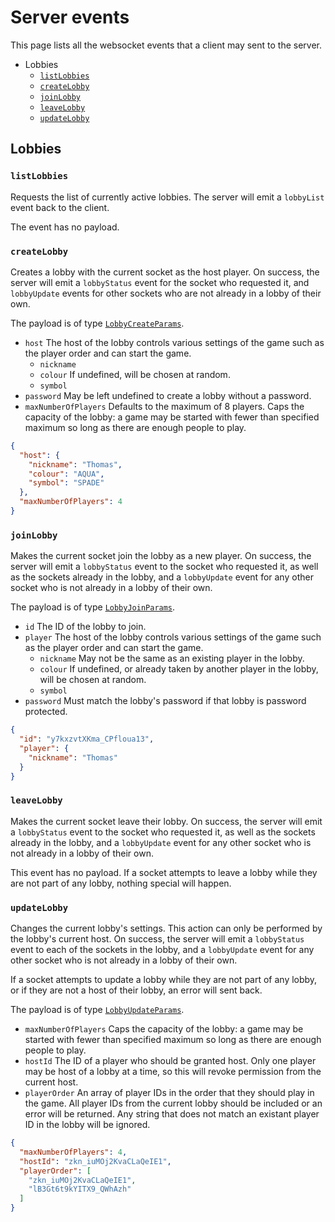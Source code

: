 # Server events

This page lists all the websocket events that a client may sent to the server.

- Lobbies
  - [`listLobbies`](#listlobbies)
  - [`createLobby`](#createlobby)
  - [`joinLobby`](#joinlobby)
  - [`leaveLobby`](#leavelobby)
  - [`updateLobby`](#updatelobby)

## Lobbies

### `listLobbies`
Requests the list of currently active lobbies. The server will emit a `lobbyList` event back to the client.

The event has no payload.

### `createLobby`
Creates a lobby with the current socket as the host player. On success, the server will emit a `lobbyStatus` event for the
socket who requested it, and `lobbyUpdate` events for other sockets who are not already in a lobby of their own.

The payload is of type [`LobbyCreateParams`](https://github.com/TomikaArome/tomika/blob/f83b0f39b27b882410f849a5fd80cc0195863d38/libs/ouistiti-shared/src/lib/interfaces/lobby.interface.ts#L29-L33).
- `host` The host of the lobby controls various settings of the game such as the player order and can start the game.
  - `nickname`
  - `colour` If undefined, will be chosen at random.
  - `symbol`
- `password` May be left undefined to create a lobby without a password.
- `maxNumberOfPlayers` Defaults to the maximum of 8 players. Caps the capacity of the lobby: a game may be started
with fewer than specified maximum so long as there are enough people to play.

```json
{
  "host": {
    "nickname": "Thomas",
    "colour": "AQUA",
    "symbol": "SPADE"
  },
  "maxNumberOfPlayers": 4
}
```

### `joinLobby`
Makes the current socket join the lobby as a new player. On success, the server will emit a `lobbyStatus` event to the
socket who requested it, as well as the sockets already in the lobby, and a `lobbyUpdate` event for any other socket who
is not already in a lobby of their own.

The payload is of type [`LobbyJoinParams`](https://github.com/TomikaArome/tomika/blob/f83b0f39b27b882410f849a5fd80cc0195863d38/libs/ouistiti-shared/src/lib/interfaces/lobby.interface.ts#L35-L39).
- `id` The ID of the lobby to join.
- `player` The host of the lobby controls various settings of the game such as the player order and can start the game.
  - `nickname` May not be the same as an existing player in the lobby.
  - `colour` If undefined, or already taken by another player in the lobby, will be chosen at random.
  - `symbol`
- `password` Must match the lobby's password if that lobby is password protected.

```json
{
  "id": "y7kxzvtXKma_CPfloua13",
  "player": {
    "nickname": "Thomas"
  }
}
```

### `leaveLobby`
Makes the current socket leave their lobby. On success, the server will emit a `lobbyStatus` event to the socket who
requested it, as well as the sockets already in the lobby, and a `lobbyUpdate` event for any other socket who is not
already in a lobby of their own.

This event has no payload. If a socket attempts to leave a lobby while they are not part of any lobby, nothing special
will happen.

### `updateLobby`
Changes the current lobby's settings. This action can only be performed by the lobby's current host. On success, the
server will emit a `lobbyStatus` event to each of the sockets in the lobby, and a `lobbyUpdate` event for any other
socket who is not already in a lobby of their own.

If a socket attempts to update a lobby while they are not part of any lobby, or if they are not a host of their lobby,
an error will sent back.

The payload is of type [`LobbyUpdateParams`]().
- `maxNumberOfPlayers` Caps the capacity of the lobby: a game may be started with fewer than specified maximum so long
as there are enough people to play.
- `hostId` The ID of a player who should be granted host. Only one player may be host of a lobby at a time, so this will
revoke permission from the current host.
- `playerOrder` An array of player IDs in the order that they should play in the game. All player IDs from the current
lobby should be included or an error will be returned. Any string that does not match an existant player ID in the lobby
will be ignored.

```json
{
  "maxNumberOfPlayers": 4,
  "hostId": "zkn_iuMOj2KvaCLaQeIE1",
  "playerOrder": [
    "zkn_iuMOj2KvaCLaQeIE1",
    "lB3Gt6t9kYITX9_QWhAzh"
  ]
}
```
